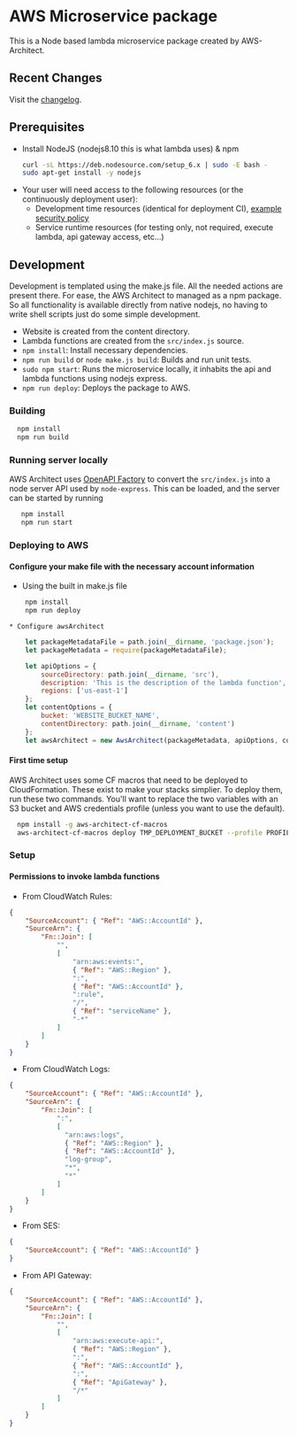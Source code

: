 # AWS Microservice package
This is a Node based lambda microservice package created by AWS-Architect.

## Recent Changes
Visit the [changelog](CHANGELOG.md).

## Prerequisites

* Install NodeJS (nodejs8.10 this is what lambda uses) & npm
  ```bash
  curl -sL https://deb.nodesource.com/setup_6.x | sudo -E bash -
  sudo apt-get install -y nodejs
  ```
* Your user will need access to the following resources (or the continuously deployment user):
	* Development time resources (identical for deployment CI), [example security policy](../deployment-policy.json)
	* Service runtime resources (for testing only, not required, execute lambda, api gateway access, etc...)

## Development
Development is templated using the make.js file. All the needed actions are present there. For ease, the AWS Architect to managed as a npm package. So all functionality is available directly from native nodejs, no having to write shell scripts just do some simple development.

* Website is created from the content directory.
* Lambda functions are created from the `src/index.js` source.
* `npm install`: Install necessary dependencies.
* `npm run build` or `node make.js build`: Builds and run unit tests.
* `sudo npm start`: Runs the microservice locally, it inhabits the api and lambda functions using nodejs express.
* `npm run deploy`: Deploys the package to AWS.

### Building

  ```bash
    npm install
    npm run build
  ```

### Running server locally
AWS Architect uses [OpenAPI Factory](https://github.com/wparad/openapi-factory.js) to convert the `src/index.js` into a node server API used by `node-express`.  This can be loaded, and the server can be started by running

```bash
   npm install
   npm run start
```

### Deploying to AWS

#### Configure your make file with the necessary account information

* Using the built in make.js file

```bash
	npm install
	npm run deploy
```
	* Configure awsArchitect

```javascript
	let packageMetadataFile = path.join(__dirname, 'package.json');
	let packageMetadata = require(packageMetadataFile);

	let apiOptions = {
		sourceDirectory: path.join(__dirname, 'src'),
		description: 'This is the description of the lambda function',
		regions: ['us-east-1']
	};
	let contentOptions = {
		bucket: 'WEBSITE_BUCKET_NAME',
		contentDirectory: path.join(__dirname, 'content')
	};
	let awsArchitect = new AwsArchitect(packageMetadata, apiOptions, contentOptions);
```

#### First time setup
AWS Architect uses some CF macros that need to be deployed to CloudFormation. These exist to make your stacks simplier. To deploy them, run these two commands. You'll want to replace the two variables with an S3 bucket and AWS credentials profile (unless you want to use the default).

```sh
  npm install -g aws-architect-cf-macros
  aws-architect-cf-macros deploy TMP_DEPLOYMENT_BUCKET --profile PROFILE_NAME
```

### Setup

#### Permissions to invoke lambda functions
* From CloudWatch Rules:
```json
{
	"SourceAccount": { "Ref": "AWS::AccountId" },
	"SourceArn": {
		"Fn::Join": [
			"",
			[
				"arn:aws:events:",
				{ "Ref": "AWS::Region" },
				":",
				{ "Ref": "AWS::AccountId" },
				":rule",
				"/",
				{ "Ref": "serviceName" },
				"-*"
			]
		]
	}
}
```

* From CloudWatch Logs:
```json
{
	"SourceAccount": { "Ref": "AWS::AccountId" },
    "SourceArn": {
        "Fn::Join": [
			":",
            [
              "arn:aws:logs",
              { "Ref": "AWS::Region" },
              { "Ref": "AWS::AccountId" },
              "log-group",
              "*",
              "*"
            ]
        ]
	}
}
```

* From SES:
```json
{
	"SourceAccount": { "Ref": "AWS::AccountId" }
}
```

* From API Gateway:
```json
{
	"SourceAccount": { "Ref": "AWS::AccountId" },
	"SourceArn": {
		"Fn::Join": [
			"",
			[
				"arn:aws:execute-api:",
				{ "Ref": "AWS::Region" },
				":",
				{ "Ref": "AWS::AccountId" },
				":",
				{ "Ref": "ApiGateway" },
				"/*"
			]
		]
	}
}
```
